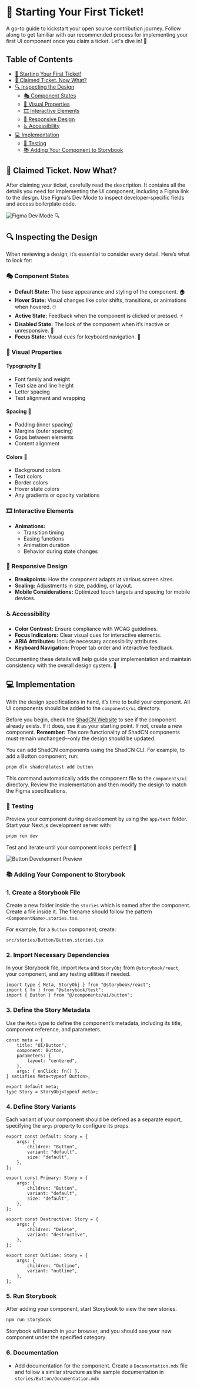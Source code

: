 # 🚀 Starting Your First Ticket!

A go-to guide to kickstart your open source contribution journey. Follow along to get familiar with our recommended process for implementing your first UI component once you claim a ticket. Let's dive in! 🎉

## Table of Contents
- [🚀 Starting Your First Ticket!](#-starting-your-first-ticket)
- [🤔 Claimed Ticket. Now What?](#-claimed-ticket-now-what)
- [🔍 Inspecting the Design](#-inspecting-the-design)
  - [🎭 Component States](#-component-states)
  - [🎨 Visual Properties](#-visual-properties)
  - [🎞️ Interactive Elements](#-interactive-elements)
  - [📱 Responsive Design](#-responsive-design)
  - [♿ Accessibility](#-accessibility)
- [💻 Implementation](#-implementation)
  - [🧪 Testing](#-testing)
  - [📚 Adding Your Component to Storybook](#-adding-your-component-to-storybook)


## 🤔 Claimed Ticket. Now What?

After claiming your ticket, carefully read the description. It contains all the details you need for implementing the UI component, including a Figma link to the design. Use Figma's Dev Mode to inspect developer-specific fields and access boilerplate code.

![Figma Dev Mode](assets/images/first-ticket/figma-dev-mode.png) 🔍

## 🔍 Inspecting the Design

When reviewing a design, it’s essential to consider every detail. Here’s what to look for:

### 🎭 Component States

- **Default State:** The base appearance and styling of the component. 🏠
- **Hover State:** Visual changes like color shifts, transitions, or animations when hovered. 🖱️
- **Active State:** Feedback when the component is clicked or pressed. ⚡
- **Disabled State:** The look of the component when it’s inactive or unresponsive. 🚫
- **Focus State:** Visual cues for keyboard navigation. 🎯

### 🎨 Visual Properties

#### Typography 📝
- Font family and weight
- Text size and line height
- Letter spacing
- Text alignment and wrapping

#### Spacing 📐
- Padding (inner spacing)
- Margins (outer spacing)
- Gaps between elements
- Content alignment

#### Colors 🌈
- Background colors
- Text colors
- Border colors
- Hover state colors
- Any gradients or opacity variations

### 🎞️ Interactive Elements

- **Animations:**
  - Transition timing
  - Easing functions
  - Animation duration
  - Behavior during state changes

### 📱 Responsive Design

- **Breakpoints:** How the component adapts at various screen sizes.
- **Scaling:** Adjustments in size, padding, or layout.
- **Mobile Considerations:** Optimized touch targets and spacing for mobile devices.

### ♿ Accessibility

- **Color Contrast:** Ensure compliance with WCAG guidelines.
- **Focus Indicators:** Clear visual cues for interactive elements.
- **ARIA Attributes:** Include necessary accessibility attributes.
- **Keyboard Navigation:** Proper tab order and interactive feedback.

Documenting these details will help guide your implementation and maintain consistency with the overall design system. 📝

## 💻 Implementation

With the design specifications in hand, it’s time to build your component. All UI components should be added to the `components/ui` directory.

Before you begin, check the [ShadCN Website](https://ui.shadcn.com/) to see if the component already exists. If it does, use it as your starting point. If not, create a new component. **Remember:** The core functionality of ShadCN components must remain unchanged—only the design should be updated.

You can add ShadCN components using the ShadCN CLI. For example, to add a Button component, run:

```bash
pnpm dlx shadcn@latest add button
```

This command automatically adds the component file to the `components/ui` directory. Review the implementation and then modify the design to match the Figma specifications.

### 🧪 Testing

Preview your component during development by using the `app/test` folder. Start your Next.js development server with:

```bash
pnpm run dev
```

Test and iterate until your component looks perfect! 🔧

![Button Development Preview](assets/images/first-ticket/button-dev-preview.png)

### 📚 Adding Your Component to Storybook


### 1. Create a Storybook File

Create a new folder inside the `stories` which is named after the component. Create a file inside it. The filename should follow the pattern `<ComponentName>.stories.tsx`.

For example, for a `Button` component, create:

```
src/stories/Button/Button.stories.tsx
```

### 2. Import Necessary Dependencies

In your Storybook file, import `Meta` and `StoryObj` from `@storybook/react`, your component, and any testing utilities if needed.

```tsx
import type { Meta, StoryObj } from "@storybook/react";
import { fn } from "@storybook/test";
import { Button } from "@/components/ui/button";
```

### 3. Define the Story Metadata

Use the `Meta` type to define the component’s metadata, including its title, component reference, and parameters.

```tsx
const meta = {
    title: "UI/Button",
    component: Button,
    parameters: {
        layout: "centered",
    },
    args: { onClick: fn() },
} satisfies Meta<typeof Button>;

export default meta;
type Story = StoryObj<typeof meta>;
```

### 4. Define Story Variants

Each variant of your component should be defined as a separate export, specifying the `args` property to configure its props.

```tsx
export const Default: Story = {
    args: {
        children: "Button",
        variant: "default",
        size: "default",
    },
};

export const Primary: Story = {
    args: {
        children: "Button",
        variant: "default",
        size: "default",
    },
};

export const Destructive: Story = {
    args: {
        children: "Delete",
        variant: "destructive",
    },
};

export const Outline: Story = {
    args: {
        children: "Outline",
        variant: "outline",
    },
};
```

### 5. Run Storybook

After adding your component, start Storybook to view the new stories.

```sh
npm run storybook
```

Storybook will launch in your browser, and you should see your new component under the specified category.

### 6. Documentation

- Add documentation for the component. Create a ```Documentation.mdx``` file and follow a similar structure as the sample documentation in ```stories/Button/Documentation.mdx```

